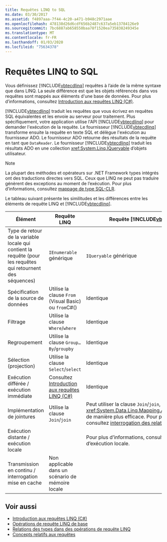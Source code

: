 ```yaml
---
title: Requêtes LINQ to SQL
ms.date: 03/30/2017
ms.assetid: f4897aaa-7f44-4c20-a471-b948c2971aae
ms.openlocfilehash: 478138d26d6cdf656b2487c637a5eb13784126e9
ms.sourcegitcommit: 7bc6887ab658550baa78f1520ea735838249345e
ms.translationtype: MT
ms.contentlocale: fr-FR
ms.lasthandoff: 01/03/2020
ms.locfileid: "75634378"
---
```

# <a name="linq-to-sql-queries"></a>Requêtes LINQ to SQL
Vous définissez [!INCLUDE[vbtecdlinq](../../../../../../includes/vbtecdlinq-md.md)] requêtes à l’aide de la même syntaxe que dans LINQ. La seule différence est que les objets référencés dans vos requêtes sont mappés aux éléments d'une base de données. Pour plus d’informations, consultez [Introduction aux requêtes LINQ (C#)](../../../../../csharp/programming-guide/concepts/linq/introduction-to-linq-queries.md).  
  
 [!INCLUDE[vbtecdlinq](../../../../../../includes/vbtecdlinq-md.md)] traduit les requêtes que vous écrivez en requêtes SQL équivalentes et les envoie au serveur pour traitement. Plus spécifiquement, votre application utilise l'API [!INCLUDE[vbtecdlinq](../../../../../../includes/vbtecdlinq-md.md)] pour demander l'exécution de la requête. Le fournisseur [!INCLUDE[vbtecdlinq](../../../../../../includes/vbtecdlinq-md.md)] transforme ensuite la requête en texte SQL et délègue l'exécution au fournisseur ADO. Le fournisseur ADO retourne des résultats de la requête en tant que `DataReader`. Le fournisseur [!INCLUDE[vbtecdlinq](../../../../../../includes/vbtecdlinq-md.md)] traduit les résultats ADO en une collection <xref:System.Linq.IQueryable> d’objets utilisateur.  
  
> [!NOTE]
> La plupart des méthodes et opérateurs sur .NET Framework types intégrés ont des traductions directes vers SQL. Ceux que LINQ ne peut pas traduire génèrent des exceptions au moment de l’exécution. Pour plus d’informations, consultez [mappage de type SQL-CLR](sql-clr-type-mapping.md).  
  
 Le tableau suivant présente les similitudes et les différences entre les éléments de requête LINQ et [!INCLUDE[vbtecdlinq](../../../../../../includes/vbtecdlinq-md.md)].  
  
|Élément|Requête LINQ|Requête [!INCLUDE[vbtecdlinq](../../../../../../includes/vbtecdlinq-md.md)].|  
|----------|----------------|----------------------------------------------------------------------|  
|Type de retour de la variable locale qui contient la requête (pour les requêtes qui retournent des séquences)|`IEnumerable` générique|`IQueryable` générique|  
|Spécification de la source de données|Utilise la clause `From` (Visual Basic) ou `from`C#()|Identique|  
|Filtrage|Utilise la clause `Where`/`where`|Identique|  
|Regroupement|Utilise la clause `Group…By`/`groupby`|Identique|  
|Sélection (projection)|Utilise la clause `Select`/`select`|Identique|  
|Exécution différée / exécution immédiate|Consultez [Introduction aux requêtes LINQ (C#)](../../../../../csharp/programming-guide/concepts/linq/introduction-to-linq-queries.md)|Identique|  
|Implémentation de jointures|Utilise la clause `Join`/`join`|Peut utiliser la clause `Join`/`join`, mais utilise l’attribut <xref:System.Data.Linq.Mapping.AssociationAttribute> de manière plus efficace. Pour plus d’informations, consultez [interrogation des relations](querying-across-relationships.md).|  
|Exécution distante / exécution locale||Pour plus d’informations, consultez [Remote vs. ](remote-vs-local-execution.md)d’exécution locale.|  
|Transmission en continu / interrogation mise en cache|Non applicable dans un scénario de mémoire locale||  
  
## <a name="see-also"></a>Voir aussi

- [Introduction aux requêtes LINQ (C#)](../../../../../csharp/programming-guide/concepts/linq/introduction-to-linq-queries.md)
- [Opérations de requête LINQ de base](../../../../../csharp/programming-guide/concepts/linq/basic-linq-query-operations.md)
- [Relations des types dans des opérations de requête LINQ](../../../../../csharp/programming-guide/concepts/linq/type-relationships-in-linq-query-operations.md)
- [Concepts relatifs aux requêtes](query-concepts.md)
